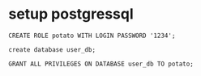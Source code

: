 # setup postgressql


```postgresql
CREATE ROLE potato WITH LOGIN PASSWORD '1234';

create database user_db;

GRANT ALL PRIVILEGES ON DATABASE user_db TO potato;

```